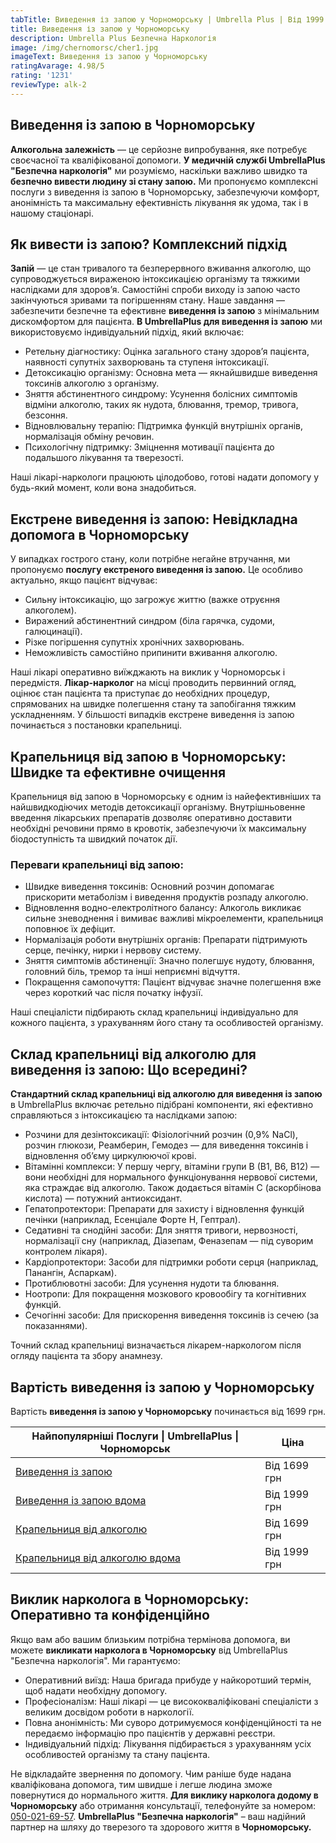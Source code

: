 ```yaml
---
tabTitle: Виведення із запою у Чорноморську | Umbrella Plus | Від 1999 грн
title: Виведення із запою у Чорноморську
description: Umbrella Plus Безпечна Наркологія
image: /img/chernomorsc/cher1.jpg
imageText: Виведення із запою у Чорноморську
ratingAvarage: 4.98/5
rating: '1231'
reviewType: alk-2
---
```


## Виведення із запою в Чорноморську

**Алкогольна залежність** — це серйозне випробування, яке потребує своєчасної та кваліфікованої допомоги. **У медичній службі UmbrellaPlus "Безпечна наркологія"** ми розуміємо, наскільки важливо швидко та **безпечно вивести людину зі стану запою.** Ми пропонуємо комплексні послуги з виведення із запою в Чорноморську, забезпечуючи комфорт, анонімність та максимальну ефективність лікування як удома, так і в нашому стаціонарі.

## Як вивести із запою? Комплексний підхід

**Запій** — це стан тривалого та безперервного вживання алкоголю, що супроводжується вираженою інтоксикацією організму та тяжкими наслідками для здоров’я. Самостійні спроби виходу із запою часто закінчуються зривами та погіршенням стану. Наше завдання — забезпечити безпечне та ефективне **виведення із запою** з мінімальним дискомфортом для пацієнта.
**В UmbrellaPlus для виведення із запою** ми використовуємо індивідуальний підхід, який включає:

* Ретельну діагностику: Оцінка загального стану здоров’я пацієнта, наявності супутніх захворювань та ступеня інтоксикації.
* Детоксикацію організму: Основна мета — якнайшвидше виведення токсинів алкоголю з організму.
* Зняття абстинентного синдрому: Усунення болісних симптомів відміни алкоголю, таких як нудота, блювання, тремор, тривога, безсоння.
* Відновлювальну терапію: Підтримка функцій внутрішніх органів, нормалізація обміну речовин.
* Психологічну підтримку: Зміцнення мотивації пацієнта до подальшого лікування та тверезості.

Наші лікарі-наркологи працюють цілодобово, готові надати допомогу у будь-який момент, коли вона знадобиться.

## Екстрене виведення із запою: Невідкладна допомога в Чорноморську

У випадках гострого стану, коли потрібне негайне втручання, ми пропонуємо **послугу екстреного виведення із запою.** Це особливо актуально, якщо пацієнт відчуває:

* Сильну інтоксикацію, що загрожує життю (важке отруєння алкоголем).
* Виражений абстинентний синдром (біла гарячка, судоми, галюцинації).
* Різке погіршення супутніх хронічних захворювань.
* Неможливість самостійно припинити вживання алкоголю.

Наші лікарі оперативно виїжджають на виклик у Чорноморськ і передмістя. **Лікар-нарколог** на місці проводить первинний огляд, оцінює стан пацієнта та приступає до необхідних процедур, спрямованих на швидке полегшення стану та запобігання тяжким ускладненням. У більшості випадків екстрене виведення із запою починається з постановки крапельниці.

## Крапельниця від запою в Чорноморську: Швидке та ефективне очищення

Крапельниця від запою в Чорноморську є одним із найефективніших та найшвидкодіючих методів детоксикації організму. Внутрішньовенне введення лікарських препаратів дозволяє оперативно доставити необхідні речовини прямо в кровотік, забезпечуючи їх максимальну біодоступність та швидкий початок дії.

### Переваги крапельниці від запою:

* Швидке виведення токсинів: Основний розчин допомагає прискорити метаболізм і виведення продуктів розпаду алкоголю.
* Відновлення водно-електролітного балансу: Алкоголь викликає сильне зневоднення і вимиває важливі мікроелементи, крапельниця поповнює їх дефіцит.
* Нормалізація роботи внутрішніх органів: Препарати підтримують серце, печінку, нирки і нервову систему.
* Зняття симптомів абстиненції: Значно полегшує нудоту, блювання, головний біль, тремор та інші неприємні відчуття.
* Покращення самопочуття: Пацієнт відчуває значне полегшення вже через короткий час після початку інфузії.

Наші спеціалісти підбирають склад крапельниці індивідуально для кожного пацієнта, з урахуванням його стану та особливостей організму.

## Склад крапельниці від алкоголю для виведення із запою: Що всередині?

**Стандартний склад крапельниці від алкоголю для виведення із запою** в UmbrellaPlus включає ретельно підібрані компоненти, які ефективно справляються з інтоксикацією та наслідками запою:

* Розчини для дезінтоксикації: Фізіологічний розчин (0,9% NaCl), розчин глюкози, Реамберин, Гемодез — для виведення токсинів і відновлення об’єму циркулюючої крові.
* Вітамінні комплекси: У першу чергу, вітаміни групи В (В1, В6, В12) — вони необхідні для нормального функціонування нервової системи, яка страждає від алкоголю. Також додається вітамін С (аскорбінова кислота) — потужний антиоксидант.
* Гепатопротектори: Препарати для захисту і відновлення функцій печінки (наприклад, Есенціале Форте Н, Гептрал).
* Седативні та снодійні засоби: Для зняття тривоги, нервозності, нормалізації сну (наприклад, Діазепам, Феназепам — під суворим контролем лікаря).
* Кардіопротектори: Засоби для підтримки роботи серця (наприклад, Панангін, Аспаркам).
* Протиблювотні засоби: Для усунення нудоти та блювання.
* Ноотропи: Для покращення мозкового кровообігу та когнітивних функцій.
* Сечогінні засоби: Для прискорення виведення токсинів із сечею (за показаннями).

Точний склад крапельниці визначається лікарем-наркологом після огляду пацієнта та збору анамнезу.

## Вартість виведення із запою у Чорноморську

Вартість **виведення із запою у Чорноморську** починається від 1699 грн.

| Найпопулярніші Послуги \| UmbrellaPlus \| Чорноморськ                                                                       | Ціна         |
| --------------------------------------------------------------------------------------------------------------------------- | ------------ |
| [Виведення із запою](https://umbrella-plus.com.ua/uk/chornomorsk/vivod-iz-zapoia-chernomorsk-ua/)                           | Від 1699 грн |
| [Виведення із запою вдома](https://umbrella-plus.com.ua/uk/chornomorsk/vivod-iz-zapoia-na-domy-chernomorsk-ua/)             | Від 1999 грн |
| [Крапельниця від алкоголю](https://umbrella-plus.com.ua/uk/chornomorsk/kapelnica_ot_alkogola_chernomorsk-ua/)               | Від 1699 грн |
| [Крапельниця від алкоголю вдома](https://umbrella-plus.com.ua/uk/chornomorsk/kapelnica_ot_alkogola_na_domy_chernomorsk_ua/) | Від 1999 грн |

## Виклик нарколога в Чорноморську: Оперативно та конфіденційно

Якщо вам або вашим близьким потрібна термінова допомога, ви можете **викликати нарколога в Чорноморську** від UmbrellaPlus "Безпечна наркологія". Ми гарантуємо:

* Оперативний виїзд: Наша бригада прибуде у найкоротший термін, щоб надати необхідну допомогу.
* Професіоналізм: Наші лікарі — це висококваліфіковані спеціалісти з великим досвідом роботи в наркології.
* Повна анонімність: Ми суворо дотримуємося конфіденційності та не передаємо інформацію про пацієнтів у державні реєстри.
* Індивідуальний підхід: Лікування підбирається з урахуванням усіх особливостей організму та стану пацієнта.

Не відкладайте звернення по допомогу. Чим раніше буде надана кваліфікована допомога, тим швидше і легше людина зможе повернутися до нормального життя.
**Для виклику нарколога додому в Чорноморську** або отримання консультації, телефонуйте за номером: [050-021-69-57](tel:0500216957).
**UmbrellaPlus "Безпечна наркологія"** – ваш надійний партнер на шляху до тверезого та здорового життя в **Чорноморську.**
